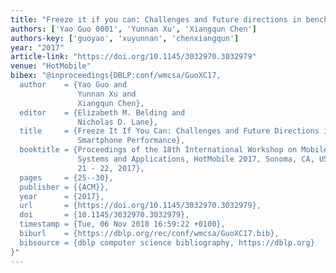 ```yaml
---
title: "Freeze it if you can: Challenges and future directions in benchmarking smartphone performance"
authors: ['Yao Guo 0001', 'Yunnan Xu', 'Xiangqun Chen']
authors-key: ['guoyao', 'xuyunnan', 'chenxiangqun']
year: "2017"
article-link: "https://doi.org/10.1145/3032970.3032979"
venue: "HotMobile"
bibex: "@inproceedings{DBLP:conf/wmcsa/GuoXC17,
  author    = {Yao Guo and
               Yunnan Xu and
               Xiangqun Chen},
  editor    = {Elizabeth M. Belding and
               Nicholas D. Lane},
  title     = {Freeze It If You Can: Challenges and Future Directions in Benchmarking
               Smartphone Performance},
  booktitle = {Proceedings of the 18th International Workshop on Mobile Computing
               Systems and Applications, HotMobile 2017, Sonoma, CA, USA, February
               21 - 22, 2017},
  pages     = {25--30},
  publisher = {{ACM}},
  year      = {2017},
  url       = {https://doi.org/10.1145/3032970.3032979},
  doi       = {10.1145/3032970.3032979},
  timestamp = {Tue, 06 Nov 2018 16:59:22 +0100},
  biburl    = {https://dblp.org/rec/conf/wmcsa/GuoXC17.bib},
  bibsource = {dblp computer science bibliography, https://dblp.org}
}"
---
```

